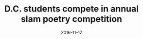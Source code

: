 ---
title: D.C. students compete in annual slam poetry competition
date: 2016-11-17
link: "http://www.wusa9.com/news/local/dc/dc-students-compete-in-annual-slam-poetry-competition/353627742"
source: W-USA9 (CBS)
---